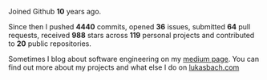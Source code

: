 Joined Github **10** years ago.

Since then I pushed **4440** commits, opened **36** issues, submitted **64** pull requests, received **988** stars across **119** personal projects and contributed to **20** public repositories.

Sometimes I blog about software engineering on my [medium page](https://medium.com/@lukasbach). You can find out more about my projects and what else I do on [lukasbach.com](https://lukasbach.com)
